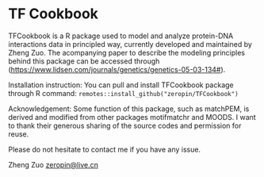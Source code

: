 # TF Cookbook
TFCookbook is a R package used to model and analyze protein-DNA interactions data in principled way, currently developed and maintained by Zheng Zuo. The acompanying paper to describe the modeling principles behind this package can be accessed through (https://www.lidsen.com/journals/genetics/genetics-05-03-134#).

Installation instruction:
You can pull and install TFCookbook package through R command: 
`remotes::install_github("zeropin/TFCookbook")`

Acknowledgement:
Some function of this package, such as matchPEM, is derived and modified from other packages motifmatchr and MOODS. I want to thank their generous sharing of the source codes and permission for reuse.

Please do not hesitate to contact me if you have any issue.

Zheng Zuo
zeropin@live.cn
